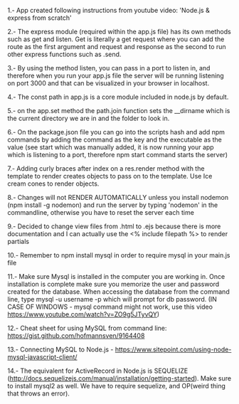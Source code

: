 1.- App created following instructions from youtube video: 'Node.js & express from scratch'

2.- The express module (required within the app.js file) has its own methods such as get and listen. Get is literally a get request where you can add the route as the first argument and request and response as the second to run other express functions such as .send.

3.- By using the method listen, you can pass in a port to listen in, and therefore when you run your app.js file the server will be running listening on port 3000 and that can be visualized in your browser in localhost.

4.- The const path in app.js is a core module included in node.js by default.

5.- on the app.set method the path.join function sets the __dirname which is the current directory we are in and the folder to look in.

6.- On the package.json file you can go into the scripts hash and add npm commands by adding the command as the key and the executable as the value (see start which was manually added, it is now running your app which is listening to a port, therefore npm start command starts the server)

7.- Adding curly braces after index on a res.render method with the template to render creates objects to pass on to the template. Use Ice cream cones to render objects.

8.- Changes will not RENDER AUTOMATICALLY unless you install nodemon (npm install -g nodemon) and run the server by typing 'nodemon' in the commandline, otherwise you have to reset the server each time

9.- Decided to change view files from .html to .ejs because there is more documentation and I can actually use the <% include filepath %> to render partials

10.- Remember to npm install mysql in order to require mysql in your main.js file

11.- Make sure Mysql is installed in the computer you are working in. Once installation is complete make sure you memorize the user and password created for the database. When accessing the database from the command line, type mysql -u username -p which will prompt for db password. (IN CASE OF WINDOWS - mysql command might not work, use this video https://www.youtube.com/watch?v=ZO9g5JTyvQY)

12.- Cheat sheet for using MySQL from command line: https://gist.github.com/hofmannsven/9164408

13.- Connecting MySQL to Node.js - https://www.sitepoint.com/using-node-mysql-javascript-client/

14.- The equivalent for ActiveRecord in Node.js is SEQUELIZE (http://docs.sequelizejs.com/manual/installation/getting-started). Make sure to install mysql2 as well. We have to require sequelize, and OP(weird thing that throws an error).
